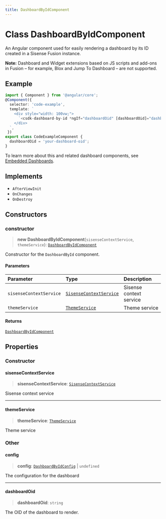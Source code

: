 ```yaml
---
title: DashboardByIdComponent
---
```


# Class DashboardByIdComponent <Badge type="fusionEmbed" text="Fusion Embed" />

An Angular component used for easily rendering a dashboard by its ID created in a Sisense Fusion instance.

**Note:** Dashboard and Widget extensions based on JS scripts and add-ons in Fusion – for example, Blox and Jump To Dashboard – are not supported.

## Example

```ts
import { Component } from '@angular/core';
@Component({
  selector: 'code-example',
  template: `
    <div style="width: 100vw;">
      `<csdk-dashboard-by-id *ngIf="dashboardOid" [dashboardOid]="dashboardOid" />`
    </div>
  `,
 })
export class CodeExampleComponent {
  dashboardOid = 'your-dashboard-oid';
}
```

To learn more about this and related dashboard components,
see [Embedded Dashboards](/guides/sdk/guides/dashboards/index.html).

## Implements

- `AfterViewInit`
- `OnChanges`
- `OnDestroy`

## Constructors

### constructor

> **new DashboardByIdComponent**(`sisenseContextService`, `themeService`): [`DashboardByIdComponent`](class.DashboardByIdComponent.md)

Constructor for the `DashboardById` component.

#### Parameters

| Parameter | Type | Description |
| :------ | :------ | :------ |
| `sisenseContextService` | [`SisenseContextService`](../contexts/class.SisenseContextService.md) | Sisense context service |
| `themeService` | [`ThemeService`](../contexts/class.ThemeService.md) | Theme service |

#### Returns

[`DashboardByIdComponent`](class.DashboardByIdComponent.md)

## Properties

### Constructor

#### sisenseContextService

> **sisenseContextService**: [`SisenseContextService`](../contexts/class.SisenseContextService.md)

Sisense context service

***

#### themeService

> **themeService**: [`ThemeService`](../contexts/class.ThemeService.md)

Theme service

### Other

#### config

> **config**: [`DashboardByIdConfig`](../interfaces/interface.DashboardByIdConfig.md) \| `undefined`

The configuration for the dashboard

***

#### dashboardOid

> **dashboardOid**: `string`

The OID of the dashboard to render.
